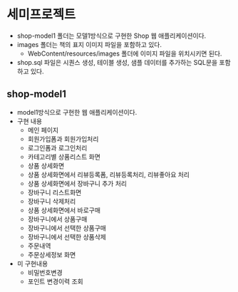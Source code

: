 # 세미프로젝트
- shop-model1 폴더는 모델1방식으로 구현한 Shop 웹 애플리케이션이다.
- images 폴더는 책의 표지 이미지 파일을 포함하고 있다.
  + WebContent/resources/images 폴더에 이미지 파일을 위치시키면 된다.
- shop.sql 파일은 시퀀스 생성, 테이블 생성, 샘플 데이터를 추가하는 SQL문을 포함하고 있다.
  
## shop-model1
- model1방식으로 구현한 웹 애플리케이션이다.
- 구현 내용
  + 메인 페이지
  + 회원가입폼과 회원가입처리
  + 로그인폼과 로그인처리
  + 카테고리별 상품리스트 화면
  + 상품 상세화면
  + 상품 상세화면에서 리뷰등록폼, 리뷰등록처리, 리뷰좋아요 처리
  + 상품 상세화면에서 장바구니 추가 처리
  + 장바구니 리스트화면
  + 장바구니 삭제처리
  + 상품 상세화면에서 바로구매
  + 장바구니에서 상품구매
  + 장바구니에서 선택한 상품구매
  + 장바구니에서 선택한 상품삭제
  + 주문내역
  + 주문상세정보 화면
- 미 구현내용
  + 비밀번호변경
  + 포인트 변경이력 조회
